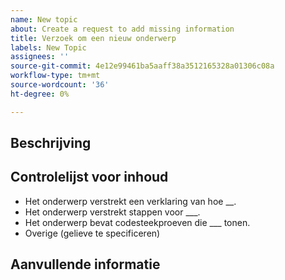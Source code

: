 ```yaml
---
name: New topic
about: Create a request to add missing information
title: Verzoek om een nieuw onderwerp
labels: New Topic
assignees: ''
source-git-commit: 4e12e99461ba5aaff38a3512165328a01306c08a
workflow-type: tm+mt
source-wordcount: '36'
ht-degree: 0%

---
```



## Beschrijving

<!-- (REQUIRED) What topic is missing? -->

## Controlelijst voor inhoud

<!-- (REQUIRED) List specific information or details to include in this topic. -->

<!-- Use the following list as a starting point -->

- Het onderwerp verstrekt een verklaring van hoe __.
- Het onderwerp verstrekt stappen voor ___.
- Het onderwerp bevat codesteekproeven die ___ tonen.
- Overige (gelieve te specificeren)

## Aanvullende informatie

<!-- (OPTIONAL) Any information you already know or other online resources that cover this topic -->

<!--
Thank you for taking the time to report this issue!
GitHub Issues in this repo should relate to the applicable codebase.

Before submitting this issue, make sure you are complying with our Code of Conduct:
https://github.com/AdobeDocs/commerce-operations.en/blob/main/code-of-conduct.md

Issues that do not comply with our Code of Conduct or do not contain enough information may be closed at the maintainers' discretion.

Feel free to remove this section before creating this issue.
-->
